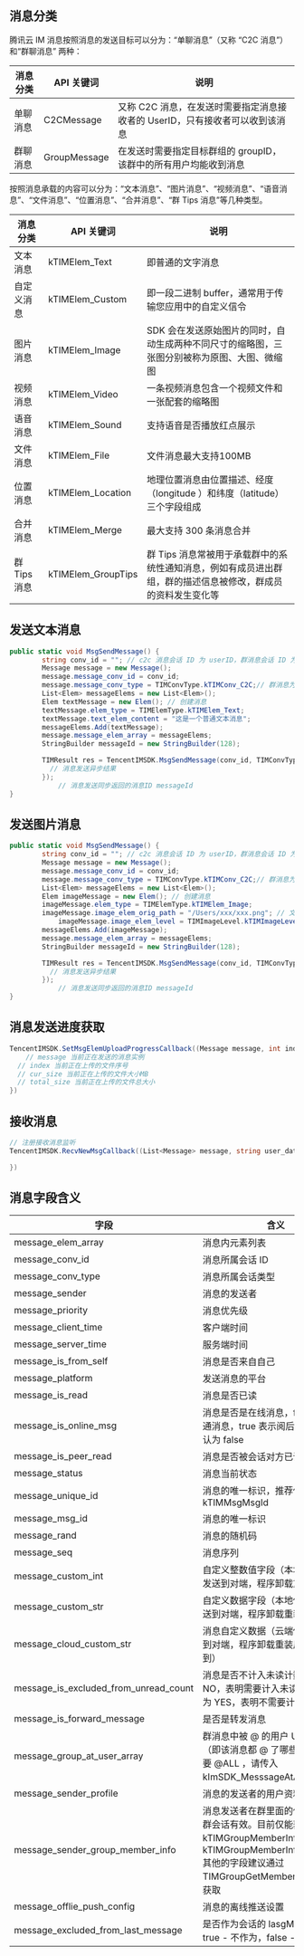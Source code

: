 ## 消息分类

腾讯云 IM 消息按照消息的发送目标可以分为：“单聊消息”（又称 “C2C 消息”）和“群聊消息” 两种：

| 消息分类 | API 关键词 | 说明 |
|---------|---------|---------|
| 单聊消息 | C2CMessage | 又称 C2C 消息，在发送时需要指定消息接收者的 UserID，只有接收者可以收到该消息 |
| 群聊消息 | GroupMessage | 在发送时需要指定目标群组的 groupID，该群中的所有用户均能收到消息|

按照消息承载的内容可以分为：“文本消息”、“图片消息”、“视频消息”、“语音消息”、“文件消息”、“位置消息”、“合并消息”、“群 Tips 消息”等几种类型。

| 消息分类 | API 关键词 | 说明 |
|---------|---------|---------|
| 文本消息 | kTIMElem_Text | 即普通的文字消息 |
| 自定义消息 | kTIMElem_Custom | 即一段二进制 buffer，通常用于传输您应用中的自定义信令 |
| 图片消息 | kTIMElem_Image | SDK 会在发送原始图片的同时，自动生成两种不同尺寸的缩略图，三张图分别被称为原图、大图、微缩图 |
| 视频消息 | kTIMElem_Video | 一条视频消息包含一个视频文件和一张配套的缩略图 |
| 语音消息 | kTIMElem_Sound | 支持语音是否播放红点展示 |
| 文件消息 | kTIMElem_File | 文件消息最大支持100MB|
| 位置消息 | kTIMElem_Location | 地理位置消息由位置描述、经度（longitude ）和纬度（latitude）三个字段组成 |
| 合并消息 | kTIMElem_Merge | 最大支持 300 条消息合并 |
| 群 Tips 消息 | kTIMElem_GroupTips | 群 Tips 消息常被用于承载群中的系统性通知消息，例如有成员进出群组，群的描述信息被修改，群成员的资料发生变化等|

## 发送文本消息

```c#
public static void MsgSendMessage() {
        string conv_id = ""; // c2c 消息会话 ID 为 userID，群消息会话 ID 为 groupID
        Message message = new Message();
        message.message_conv_id = conv_id;
        message.message_conv_type = TIMConvType.kTIMConv_C2C;// 群消息为TIMConvType.kTIMConv_Group
        List<Elem> messageElems = new List<Elem>(); 
        Elem textMessage = new Elem(); // 创建消息
        textMessage.elem_type = TIMElemType.kTIMElem_Text;
        textMessage.text_elem_content = "这是一个普通文本消息";
        messageElems.Add(textMessage);
        message.message_elem_array = messageElems;
        StringBuilder messageId = new StringBuilder(128);

        TIMResult res = TencentIMSDK.MsgSendMessage(conv_id, TIMConvType.kTIMConv_C2C, message, messageId, (int code, string desc, 						string json_param, string user_data)=>{
          // 消息发送异步结果
        });
  			// 消息发送同步返回的消息ID messageId
}
```

## 发送图片消息

```c#
public static void MsgSendMessage() {
        string conv_id = ""; // c2c 消息会话 ID 为 userID，群消息会话 ID 为 groupID
        Message message = new Message();
        message.message_conv_id = conv_id;
        message.message_conv_type = TIMConvType.kTIMConv_C2C;// 群消息为TIMConvType.kTIMConv_Group
        List<Elem> messageElems = new List<Elem>(); 
        Elem imageMessage = new Elem(); // 创建消息
        imageMessage.elem_type = TIMElemType.kTIMElem_Image;
        imageMessage.image_elem_orig_path = "/Users/xxx/xxx.png"; // 文件绝对路径
  			imageMessage.image_elem_level = TIMImageLevel.kTIMImageLevel_Orig; // 原图发送
        messageElems.Add(imageMessage);
        message.message_elem_array = messageElems;
        StringBuilder messageId = new StringBuilder(128);

        TIMResult res = TencentIMSDK.MsgSendMessage(conv_id, TIMConvType.kTIMConv_C2C, message, messageId, (int code, string desc, 						string json_param, string user_data)=>{
          // 消息发送异步结果
        });
  			// 消息发送同步返回的消息ID messageId
}
```

## 消息发送进度获取

```c#
TencentIMSDK.SetMsgElemUploadProgressCallback((Message message, int index, int cur_size, int total_size, string user_data)=>{
	// message 当前正在发送的消息实例
  // index 当前正在上传的文件序号
  // cur_size 当前正在上传的文件大小MB
  // total_size 当前正在上传的文件总大小
})
```

## 接收消息

```c#
// 注册接收消息监听
TencentIMSDK.RecvNewMsgCallback((List<Message> message, string user_data)=>{

})
```

## 消息字段含义

| 字段                                  | 含义                                                         |
| ------------------------------------- | ------------------------------------------------------------ |
| message_elem_array                    | 消息内元素列表                                               |
| message_conv_id                       | 消息所属会话 ID                                               |
| message_conv_type                     | 消息所属会话类型                                             |
| message_sender                        | 消息的发送者                                                 |
| message_priority                      | 消息优先级                                                   |
| message_client_time                   | 客户端时间                                                   |
| message_server_time                   | 服务端时间                                                   |
| message_is_from_self                  | 消息是否来自自己                                             |
| message_platform                      | 发送消息的平台                                               |
| message_is_read                       | 消息是否已读                                                 |
| message_is_online_msg                 | 消息是否是在线消息，false 表示普通消息，true 表示阅后即焚消息，默认为 false |
| message_is_peer_read                  | 消息是否被会话对方已读                                       |
| message_status                        | 消息当前状态                                                 |
| message_unique_id                     | 消息的唯一标识，推荐使用 kTIMMsgMsgId                        |
| message_msg_id                        | 消息的唯一标识                                               |
| message_rand                          | 消息的随机码                                                 |
| message_seq                           | 消息序列                                                     |
| message_custom_int                    | 自定义整数值字段（本地保存，不会发送到对端，程序卸载重装后失效） |
| message_custom_str                    | 自定义数据字段（本地保存，不会发送到对端，程序卸载重装后失效） |
| message_cloud_custom_str              | 消息自定义数据（云端保存，会发送到对端，程序卸载重装后还能拉取到） |
| message_is_excluded_from_unread_count | 消息是否不计入未读计数：默认为 NO，表明需要计入未读计数，设置为 YES，表明不需要计入未读计数 |
| message_is_forward_message            | 是否是转发消息                                               |
| message_group_at_user_array           | 群消息中被 @ 的用户 UserID 列表（即该消息都 @ 了哪些人），如果需要 @ALL ，请传入 kImSDK_MesssageAtALL 字段 |
| message_sender_profile                | 消息的发送者的用户资料                                       |
| message_sender_group_member_info      | 消息发送者在群里面的信息，只有在群会话有效。目前仅能获取字段 kTIMGroupMemberInfoIdentifier、kTIMGroupMemberInfoNameCard 其他的字段建议通过 TIMGroupGetMemberInfoList 接口获取 |
| message_offlie_push_config            | 消息的离线推送设置                                           |
| message_excluded_from_last_message    | 是否作为会话的 lasgMessage，true - 不作为，false - 作为      |

